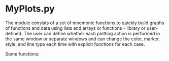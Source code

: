 # MyPlots.py

The module consists of a set of mnemonic functions to quickly build graphs of functions and data using lists and arrays or functions - library or user-defined.
The user can define whether each plotting action is performed in the same window or separate windows and can change the color, marker, style, and line type each time with explicit functions for each case.

Some functions:

